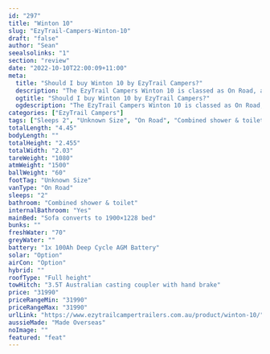 ```yaml
---
id: "297"
title: "Winton 10"
slug: "EzyTrail-Campers-Winton-10"
draft: "false"
author: "Sean"
seealsolinks: "1"
section: "review"
date: "2022-10-10T22:00:09+11:00"
meta:
  title: "Should I buy Winton 10 by EzyTrail Campers?"
  description: "The EzyTrail Campers Winton 10 is classed as On Road, and sleeps 2 people. It is Made Overseas and comes in at Unknown Size. It generally has Combined shower & toilet."
  ogtitle: "Should I buy Winton 10 by EzyTrail Campers?"
  ogdescription: "The EzyTrail Campers Winton 10 is classed as On Road, and sleeps 2 people. It is Made Overseas and comes in at Unknown Size. It generally has Combined shower & toilet."
categories: ["EzyTrail Campers"]
tags: ["Sleeps 2", "Unknown Size", "On Road", "Combined shower & toilet", "Full height", "Under 50k"]
totalLength: "4.45"
bodyLength: ""
totalHeight: "2.455"
totalWidth: "2.03"
tareWeight: "1080"
atmWeight: "1500"
ballWeight: "60"
footTag: "Unknown Size"
vanType: "On Road"
sleeps: "2"
bathroom: "Combined shower & toilet"
internalBathroom: "Yes"
mainBed: "Sofa converts to 1900×1228 bed"
bunks: ""
freshWater: "70"
greyWater: ""
battery: "1x 100Ah Deep Cycle AGM Battery"
solar: "Option"
airCon: "Option"
hybrid: ""
roofType: "Full height"
towHitch: "3.5T Australian casting coupler with hand brake"
price: "31990"
priceRangeMin: "31990"
priceRangeMax: "31990"
urlLink: "https://www.ezytrailcampertrailers.com.au/product/winton-10/"
aussieMade: "Made Overseas"
noImage: ""
featured: "feat"
---
```


